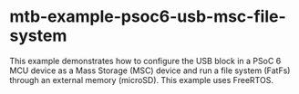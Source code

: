 # mtb-example-psoc6-usb-msc-file-system
This example demonstrates how to configure the USB block in a PSoC 6 MCU device as a Mass Storage (MSC) device and run a file system (FatFs) through an external memory (microSD). This example uses FreeRTOS.
